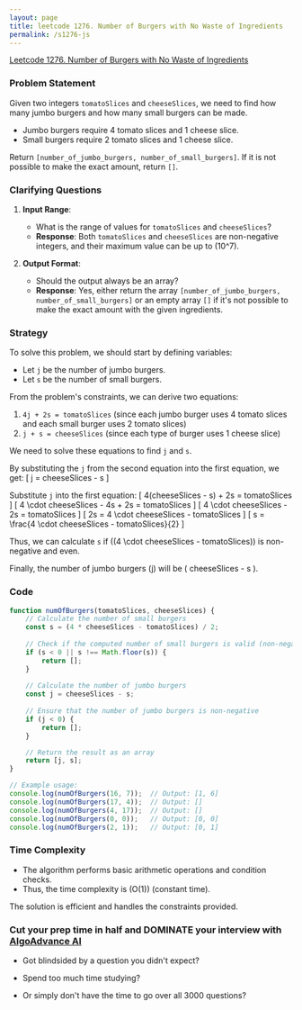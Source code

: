 ```yaml
---
layout: page
title: leetcode 1276. Number of Burgers with No Waste of Ingredients
permalink: /s1276-js
---
```

[Leetcode 1276. Number of Burgers with No Waste of Ingredients](https://algoadvance.github.io/algoadvance/l1276)
### Problem Statement
Given two integers `tomatoSlices` and `cheeseSlices`, we need to find how many jumbo burgers and how many small burgers can be made. 

- Jumbo burgers require 4 tomato slices and 1 cheese slice.
- Small burgers require 2 tomato slices and 1 cheese slice.

Return `[number_of_jumbo_burgers, number_of_small_burgers]`. If it is not possible to make the exact amount, return `[]`.

### Clarifying Questions
1. **Input Range**:
   - What is the range of values for `tomatoSlices` and `cheeseSlices`?
   - **Response**: Both `tomatoSlices` and `cheeseSlices` are non-negative integers, and their maximum value can be up to \(10^7\).

2. **Output Format**:
   - Should the output always be an array? 
   - **Response**: Yes, either return the array `[number_of_jumbo_burgers, number_of_small_burgers]` or an empty array `[]` if it's not possible to make the exact amount with the given ingredients.

### Strategy
To solve this problem, we should start by defining variables:
- Let `j` be the number of jumbo burgers.
- Let `s` be the number of small burgers.

From the problem's constraints, we can derive two equations:
1. `4j + 2s = tomatoSlices` (since each jumbo burger uses 4 tomato slices and each small burger uses 2 tomato slices)
2. `j + s = cheeseSlices` (since each type of burger uses 1 cheese slice)

We need to solve these equations to find `j` and `s`.

By substituting the `j` from the second equation into the first equation, we get:
\[ j = cheeseSlices - s \]

Substitute `j` into the first equation:
\[ 4(cheeseSlices - s) + 2s = tomatoSlices \]
\[ 4 \cdot cheeseSlices - 4s + 2s = tomatoSlices \]
\[ 4 \cdot cheeseSlices - 2s = tomatoSlices \]
\[ 2s = 4 \cdot cheeseSlices - tomatoSlices \]
\[ s = \frac{4 \cdot cheeseSlices - tomatoSlices}{2} \]

Thus, we can calculate `s` if \((4 \cdot cheeseSlices - tomatoSlices)\) is non-negative and even.

Finally, the number of jumbo burgers \(j\) will be \( cheeseSlices - s \).

### Code
```javascript
function numOfBurgers(tomatoSlices, cheeseSlices) {
    // Calculate the number of small burgers
    const s = (4 * cheeseSlices - tomatoSlices) / 2;
    
    // Check if the computed number of small burgers is valid (non-negative and an integer)
    if (s < 0 || s !== Math.floor(s)) {
        return [];
    }
    
    // Calculate the number of jumbo burgers
    const j = cheeseSlices - s;
    
    // Ensure that the number of jumbo burgers is non-negative
    if (j < 0) {
        return [];
    }

    // Return the result as an array
    return [j, s];
}

// Example usage:
console.log(numOfBurgers(16, 7));  // Output: [1, 6]
console.log(numOfBurgers(17, 4));  // Output: []
console.log(numOfBurgers(4, 17));  // Output: []
console.log(numOfBurgers(0, 0));   // Output: [0, 0]
console.log(numOfBurgers(2, 1));   // Output: [0, 1]
```

### Time Complexity
- The algorithm performs basic arithmetic operations and condition checks.
- Thus, the time complexity is \(O(1)\) (constant time).

The solution is efficient and handles the constraints provided.


### Cut your prep time in half and DOMINATE your interview with [AlgoAdvance AI](https://algoAdvance.com)

- Got blindsided by a question you didn't expect?

- Spend too much time studying?

- Or simply don't have the time to go over all 3000 questions?


